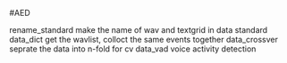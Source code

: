 #AED

rename_standard
	make the name of wav and textgrid in data standard
data_dict
	get the wavlist, colloct the same events together
data_crossver
	seprate the data into n-fold for cv
data_vad
	voice activity detection
